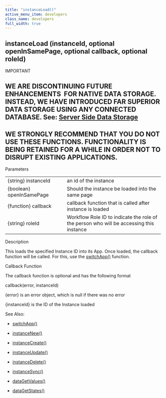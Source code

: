 ```yaml
---
title: "instanceLoad()"
active_menu_item: developers
class_name: developers
full_width: true
---
```



## instanceLoad (instanceId, optional openInSamePage, optional callback, optional roleId)

IMPORTANT

## WE ARE DISCONTINUING FUTURE ENHANCEMENTS  FOR NATIVE DATA STORAGE. INSTEAD, WE HAVE INTRODUCED FAR SUPERIOR DATA STORAGE USING ANY CONNECTED DATABASE. See: [Server Side Data Storage](../../../data-storage/server-side-data-storage/index.htm)

## WE STRONGLY RECOMMEND THAT YOU DO NOT USE THESE FUNCTIONS. FUNCTIONALITY IS BEING RETAINED FOR A WHILE IN ORDER NOT TO DISRUPT EXISTING APPLICATIONS.

Parameters

<table>
<tr>
<td width="198">
{string} instanceId

</td>
<td width="8">
</td>
<td width="674">
an id of the instance

</td>
</tr>
<tr>
<td width="198">
{boolean} openInSamePage

</td>
<td width="8">
</td>
<td width="674">
Should the instance be loaded into the same page

</td>
</tr>
<tr>
<td width="198">
{function} callback

</td>
<td width="8">
</td>
<td width="674">
callback function that is called after instance is loaded

</td>
</tr>
<tr>
<td width="198">
{string} roleId

</td>
<td width="8">
</td>
<td width="674">
Workflow Role ID to indicate the role of the person who will be accessing this instance

</td>
</tr>
</table>

Description

This loads the specified Instance ID into its App. Once loaded, the callback function will be called. For this, use the [switchApp()](../app-functions/switchapp.htm) function.

Callback Function

The callback function is optional and has the following format

callback(error, instanceId)

{error} is an error object, which is null if there was no error

{instanceId} is the ID of the Instance loaded

See Also:

 - [switchApp()](../app-functions/switchapp.htm)

 - [instanceNew()](instancenew.htm)

 - [instanceCreate()](instancecreate.htm)

 - [instanceUpdate()](instancesave.htm)

 - [instanceDelete()](instancedelete.htm)

 - [instanceSync()](instancesync.htm)

 - [dataGetValues()](../widget-data-state-manipulation/datagetvalues.htm)

 - [dataGetStates()](../widget-data-state-manipulation/datagetstates.htm)

